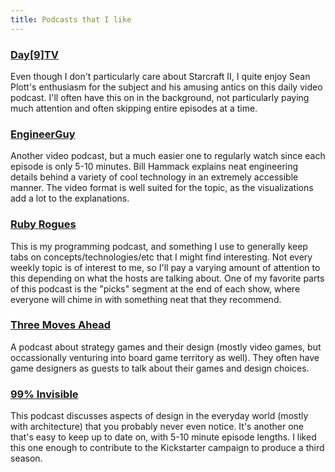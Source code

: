 ```yaml
---
title: Podcasts that I like
---
```

### [Day[9]TV](http://day9.tv/)

Even though I don't particularly care about Starcraft II, I quite enjoy Sean Plott's enthusiasm for the subject and his amusing antics on this daily video podcast. I'll often have this on in the background, not particularly paying much attention and often skipping entire episodes at a time.

### [EngineerGuy](http://www.engineerguy.com/)

Another video podcast, but a much easier one to regularly watch since each episode is only 5-10 minutes. Bill Hammack explains neat engineering details behind a variety of cool technology in an extremely accessible manner. The video format is well suited for the topic, as the visualizations add a lot to the explanations.

### [Ruby Rogues](http://rubyrogues.com/)

This is my programming podcast, and something I use to generally keep tabs on concepts/technologies/etc that I might find interesting. Not every weekly topic is of interest to me, so I'll pay a varying amount of attention to this depending on what the hosts are talking about. One of my favorite parts of this podcast is the "picks" segment at the end of each show, where everyone will chime in with something neat that they recommend.

### [Three Moves Ahead](http://flashofsteel.com/index.php/three-moves-ahead/)

A podcast about strategy games and their design (mostly video games, but occassionally venturing into board game territory as well). They often have game designers as guests to talk about their games and design choices.

### [99% Invisible](http://99percentinvisible.org/)

This podcast discusses aspects of design in the everyday world (mostly with architecture) that you probably never even notice. It's another one that's easy to keep up to date on, with 5-10 minute episode lengths. I liked this one enough to contribute to the Kickstarter campaign to produce a third season.
